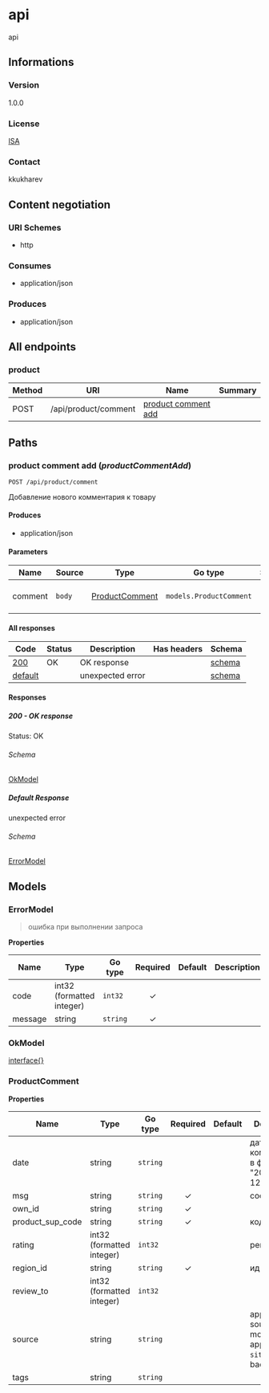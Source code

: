 


# api
api
  

## Informations

### Version

1.0.0

### License

[ISA]()

### Contact

kkukharev  

## Content negotiation

### URI Schemes
  * http

### Consumes
  * application/json

### Produces
  * application/json

## All endpoints

###  product

| Method  | URI     | Name   | Summary |
|---------|---------|--------|---------|
| POST | /api/product/comment | [product comment add](#product-comment-add) |  |
  


## Paths

### <span id="product-comment-add"></span> product comment add (*productCommentAdd*)

```
POST /api/product/comment
```

Добавление нового комментария к товару

#### Produces
  * application/json

#### Parameters

| Name | Source | Type | Go type | Separator | Required | Default | Description |
|------|--------|------|---------|-----------| :------: |---------|-------------|
| comment | `body` | [ProductComment](#product-comment) | `models.ProductComment` | | ✓ | | Комментарий для добавления |

#### All responses
| Code | Status | Description | Has headers | Schema |
|------|--------|-------------|:-----------:|--------|
| [200](#product-comment-add-200) | OK | OK response |  | [schema](#product-comment-add-200-schema) |
| [default](#product-comment-add-default) | | unexpected error |  | [schema](#product-comment-add-default-schema) |

#### Responses


##### <span id="product-comment-add-200"></span> 200 - OK response
Status: OK

###### <span id="product-comment-add-200-schema"></span> Schema
   
  

[OkModel](#ok-model)

##### <span id="product-comment-add-default"></span> Default Response
unexpected error

###### <span id="product-comment-add-default-schema"></span> Schema

  

[ErrorModel](#error-model)

## Models

### <span id="error-model"></span> ErrorModel


> ошибка при выполнении запроса

  





**Properties**

| Name | Type | Go type | Required | Default | Description | Example |
|------|------|---------|:--------:| ------- |-------------|---------|
| code | int32 (formatted integer)| `int32` | ✓ | |  |  |
| message | string| `string` | ✓ | |  |  |



### <span id="ok-model"></span> OkModel


  

[interface{}](#interface)

### <span id="product-comment"></span> ProductComment


  



**Properties**

| Name | Type | Go type | Required | Default | Description | Example |
|------|------|---------|:--------:| ------- |-------------|---------|
| date | string| `string` |  | | дата и время комментария в формате "2022-01-12 14:33:24" |  |
| msg | string| `string` | ✓ | | сообщение |  |
| own_id | string| `string` | ✓ | |  |  |
| product_sup_code | string| `string` | ✓ | | код товара |  |
| rating | int32 (formatted integer)| `int32` |  | | рейтинг |  |
| region_id | string| `string` | ✓ | | ид региона |  |
| review_to | int32 (formatted integer)| `int32` |  | |  |  |
| source | string| `string` |  | | application source: `app` - mobile application, `site` - site backend |  |
| tags | string| `string` |  | |  |  |


